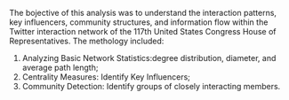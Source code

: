 The bojective of this analysis was to understand the
interaction patterns, key influencers,
community structures, and information
flow within the Twitter interaction network of the
117th United States Congress House of
Representatives. The methology included:
1. Analyzing Basic Network Statistics:degree distribution, diameter, and average path length;
2. Centrality Measures: Identify Key Influencers;
3. Community Detection: Identify groups of closely interacting members.

